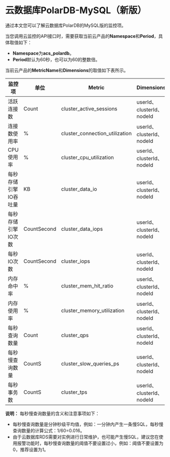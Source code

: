 # 云数据库PolarDB-MySQL（新版）

通过本文您可以了解云数据库PolarDB的MySQL版的监控项。

当您调用云监控的API接口时，需要获取当前云产品的**Namespace**和**Period**，具体取值如下：

-   **Namespace**为**acs\_polardb**。
-   **Period**默认为60秒，也可以为60的整数倍。

当前云产品的**MetricName**和**Dimensions**的取值如下表所示。

|监控项|单位|Metric|Dimensions|Statistics|
|---|--|------|----------|----------|
|活跃连接数|Count|cluster\_active\_sessions|userId、clusterId、nodeId|Average|
|连接数使用率|%|cluster\_connection\_utilization|userId、clusterId、nodeId|Average|
|CPU使用率|%|cluster\_cpu\_utilization|userId、clusterId、nodeId|Average|
|每秒存储引擎IO吞吐量|KB|cluster\_data\_io|userId、clusterId、nodeId|Average|
|每秒存储引擎IO次数|CountSecond|cluster\_data\_iops|userId、clusterId、nodeId|Average|
|每秒IO次数|CountSecond|cluster\_iops|userId、clusterId、nodeId|Average|
|内存命中率|%|cluster\_mem\_hit\_ratio|userId、clusterId、nodeId|Average|
|内存使用率|%|cluster\_memory\_utilization|userId、clusterId、nodeId|Average|
|每秒查询数量|Count|cluster\_qps|userId、clusterId、nodeId|Average|
|每秒慢查询数量|CountS|cluster\_slow\_queries\_ps|userId、clusterId、nodeId|Average|
|每秒事务数|CountS|cluster\_tps|userId、clusterId、nodeId|Average|

**说明：** 每秒慢查询数量的含义和注意事项如下：

-   每秒慢查询数量是分钟秒级平均值，例如：一分钟内产生一条慢SQL，每秒慢查询数量的计算公式：1/60=0.016。
-   由于云数据库RDS需要对实例进行日常维护，也可能产生慢SQL，建议您在使用报警功能时，每秒慢查询数量的阈值不要设置过小，例如：阈值不要设置为0，推荐设置为1。

